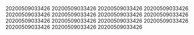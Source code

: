 20200509033426
20200509033426
20200509033426
20200509033426
20200509033426
20200509033426
20200509033426
20200509033426
20200509033426
20200509033426
20200509033426
20200509033426
20200509033426
20200509033426
20200509033426
